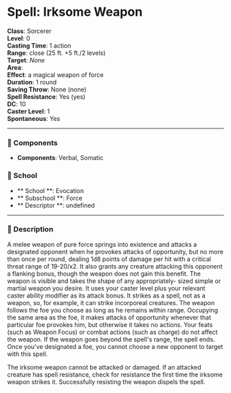 
# Spell: Irksome Weapon
**Class**: Sorcerer  
**Level**: 0  
**Casting Time**: 1 action  
**Range**: close (25 ft. +5 ft./2 levels)  
**Target**: _None_  
**Area**:   
**Effect**: a magical weapon of force  
**Duration**: 1 round  
**Saving Throw**: None (none)  
**Spell Resistance**: Yes (yes)  
**DC**: 10  
**Caster Level**: 1  
**Spontaneous**: Yes

---

### 🔮 Components
- **Components**: Verbal, Somatic

### 🏫 School
- ** School **: Evocation
- ** Subschool **: Force
- ** Descriptor **: undefined
---

### 📜 Description
A melee weapon of pure force springs into existence and attacks a designated opponent when he provokes attacks of opportunity, but no more than once per round, dealing 1d8 points of damage per hit with a critical threat range of 19-20/x2. It also grants any creature attacking this opponent a flanking bonus, though the weapon does not gain this benefit. The weapon is visible and takes the shape of any appropriately- sized simple or martial weapon you desire. It uses your caster level plus your relevant caster ability modifier as its attack bonus. It strikes as a spell, not as a weapon, so, for example, it can strike incorporeal creatures. The weapon follows the foe you choose as long as he remains within range. Occupying the same area as the foe, it makes attacks of opportunity whenever that particular foe provokes him, but otherwise it takes no actions. Your feats (such as Weapon Focus) or combat actions (such as charge) do not affect the weapon. If the weapon goes beyond the spell's range, the spell ends. Once you've designated a foe, you cannot choose a new opponent to target with this spell. 

The irksome weapon cannot be attacked or damaged. If an attacked creature has spell resistance, check for resistance the first time the irksome weapon strikes it. Successfully resisting the weapon dispels the spell.
